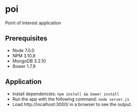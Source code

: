 # poi
Point of Interest application

## Prerequisites
* Node 7.0.0 
* NPM 3.10.8
* MongoDB 3.2.10
* Bower 1.7.9

## Application
* Install dependencies: `npm install && bower install`
* Run the app with the following command: `node server.js`
* Load http://localhost:3000/ in a browser to see the output.
